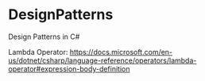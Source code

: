 # DesignPatterns
Design Patterns in C#

Lambda Operator:
https://docs.microsoft.com/en-us/dotnet/csharp/language-reference/operators/lambda-operator#expression-body-definition
